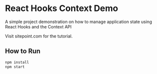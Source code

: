 # React Hooks Context Demo

A simple project demonstration on how to manage application state using React Hooks and the Context API

Visit sitepoint.com for the tutorial.

## How to Run

```bash
npm install
npm start
```
